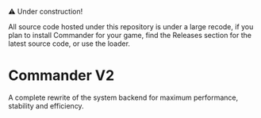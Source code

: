⚠️ Under construction!

All source code hosted under this repository is under a large recode, if you plan to install Commander for your game, find the Releases section for the latest source code, or use the loader.

# Commander V2

A complete rewrite of the system backend for maximum performance, stability and efficiency.